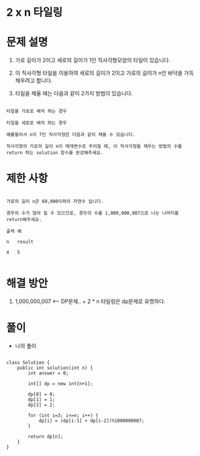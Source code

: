 # 2 x n 타일링

# 문제 설명

1. 가로 길이가 2이고 세로의 길이가 1인 직사각형모양의 타일이 있습니다.

2. 이 직사각형 타일을 이용하여 세로의 길이가 2이고 가로의 길이가 n인 바닥을 가득 채우려고 합니다.

3. 타일을 채울 때는 다음과 같이 2가지 방법이 있습니다.

```

타일을 가로로 배치 하는 경우

타일을 세로로 배치 하는 경우

예를들어서 n이 7인 직사각형은 다음과 같이 채울 수 있습니다.

직사각형의 가로의 길이 n이 매개변수로 주어질 때, 이 직사각형을 채우는 방법의 수를 return 하는 solution 함수를 완성해주세요.

```

# 제한 사항

```

가로의 길이 n은 60,000이하의 자연수 입니다.

경우의 수가 많아 질 수 있으므로, 경우의 수를 1,000,000,007으로 나눈 나머지를 return해주세요.

출력 예

n	result

4	5


```

# 해결 방안

1. 1,000,000,007 <-- DP문제.. + 2 * n 타일링은 dp문제로 유명하다.

# 풀이

- 나의 풀이

```

class Solution {
    public int solution(int n) {
        int answer = 0;
        
        int[] dp = new int[n+1];
        
        dp[0] = 0;
        dp[1] = 1;
        dp[2] = 2;
        
        for (int i=3; i<=n; i++) {
            dp[i] = (dp[i-1] + dp[i-2])%1000000007;
        }
        
        return dp[n];
    }
}

```
